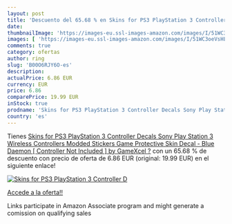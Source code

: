 ```yaml
---
layout: post
title: 'Descuento del 65.68 % en Skins for PS3 PlayStation 3 Controller D'
date: 
thumbnailImage: 'https://images-eu.ssl-images-amazon.com/images/I/51WC3oeVsHL._SL200_.jpg'
images: [ 'https://images-eu.ssl-images-amazon.com/images/I/51WC3oeVsHL._SL200_.jpg' ]
comments: true
category: ofertas
author: ring
slug: 'B00O6RJY6O-es'
description:
actualPrice: 6.86 EUR
currency: EUR
price: 6.86
comparePrice: 19.99 EUR
inStock: true
prodname: 'Skins for PS3 PlayStation 3 Controller Decals Sony Play Station 3 Wireless Controllers Modded Stickers Game Protective Skin Decal - Blue Daemon [ Controller Not Included ] by GameXcel ?'
country: 'es'
---
```


Tienes [Skins for PS3 PlayStation 3 Controller Decals Sony Play Station 3 Wireless Controllers Modded Stickers Game Protective Skin Decal - Blue Daemon [ Controller Not Included ] by GameXcel ?](https://www.amazon.es/dp/B00O6RJY6O/?tag=tolees-21) con un 65.68 % de descuento con precio de oferta de 6.86 EUR (original: 19.99 EUR) en el siguiente enlace!

[![Skins for PS3 PlayStation 3 Controller D](https://images-eu.ssl-images-amazon.com/images/I/51WC3oeVsHL._SL200_.jpg)](https://www.amazon.es/dp/B00O6RJY6O/?tag=tolees-21)

[Accede a la oferta!!](https://www.amazon.es/dp/B00O6RJY6O/?tag=tolees-21)

Links participate in Amazon Associate program and might generate a comission on qualifying sales


